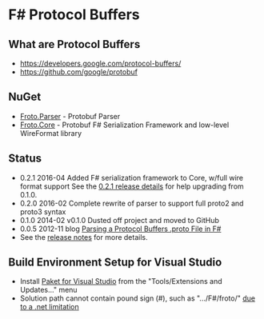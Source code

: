 
# F# Protocol Buffers

## What are Protocol Buffers
 * https://developers.google.com/protocol-buffers/
 * https://github.com/google/protobuf

## NuGet
 * [Froto.Parser](http://www.nuget.org/packages/Froto.Parser) - Protobuf Parser
 * [Froto.Core](http://www.nuget.org/packages/Froto.Core) - Protobuf F# Serialization Framework and low-level WireFormat library

 ## Status
  * 0.2.1 2016-04 Added F# serialization framework to Core, w/full wire format support
    See the [0.2.1 release details](https://github.com/ctaggart/froto/releases/tag/0.2.1) for help upgrading from 0.1.0.
  * 0.2.0 2016-02 Complete rewrite of parser to support full proto2 and proto3 syntax
  * 0.1.0 2014-02 v0.1.0 Dusted off project and moved to GitHub
  * 0.0.5 2012-11 blog [Parsing a Protocol Buffers .proto File in F#](http://blog.ctaggart.com/2012/11/parsing-protocol-buffers-proto-file-in-f.html)
  * See the [release notes](https://github.com/ctaggart/froto/blob/master/release_notes.md) for more details.

## Build Environment Setup for Visual Studio
  * Install [Paket for Visual Studio](https://github.com/fsprojects/Paket.VisualStudio) from the "Tools/Extensions and Updates..." menu
  * Solution path cannot contain pound sign (#), such as ".../F#/froto/" [due to a .net limitation](http://stackoverflow.com/questions/9319656/how-to-encode-a-path-that-contains-a-hash)
